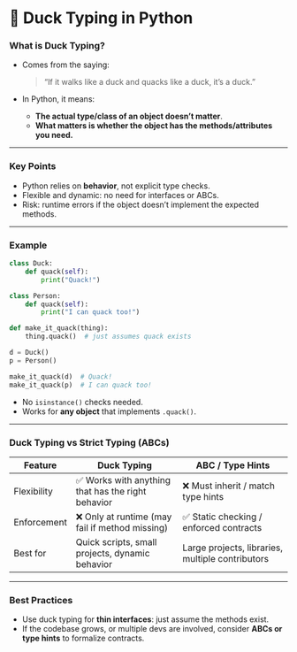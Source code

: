 # 🦆 Duck Typing in Python

### What is Duck Typing?

- Comes from the saying:
    > “If it walks like a duck and quacks like a duck, it’s a duck.”

- In Python, it means:
    - **The actual type/class of an object doesn’t matter**.
    - **What matters is whether the object has the methods/attributes you need.**

---

### Key Points

- Python relies on **behavior**, not explicit type checks.
- Flexible and dynamic: no need for interfaces or ABCs.
- Risk: runtime errors if the object doesn’t implement the expected methods.

---

### Example

```python
class Duck:
    def quack(self):
        print("Quack!")

class Person:
    def quack(self):
        print("I can quack too!")

def make_it_quack(thing):
    thing.quack()  # just assumes quack exists

d = Duck()
p = Person()

make_it_quack(d)  # Quack!
make_it_quack(p)  # I can quack too!

```

- No `isinstance()` checks needed.
- Works for **any object** that implements `.quack()`.

---

### Duck Typing vs Strict Typing (ABCs)

|Feature|Duck Typing|ABC / Type Hints|
|---|---|---|
|Flexibility|✅ Works with anything that has the right behavior|❌ Must inherit / match type hints|
|Enforcement|❌ Only at runtime (may fail if method missing)|✅ Static checking / enforced contracts|
|Best for|Quick scripts, small projects, dynamic behavior|Large projects, libraries, multiple contributors|

---

### Best Practices

- Use duck typing for **thin interfaces**: just assume the methods exist.
- If the codebase grows, or multiple devs are involved, consider **ABCs or type hints** to formalize contracts.